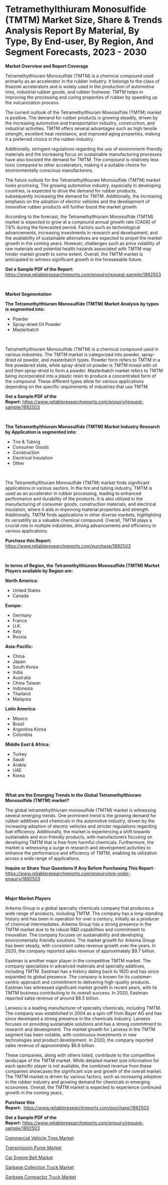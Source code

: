 <p><h1>Tetramethylthiuram Monosulfide (TMTM) Market Size, Share & Trends Analysis Report By Material, By Type, By End-user, By Region, And Segment Forecasts, 2023 - 2030</h1></p><p><strong>Market Overview and Report Coverage</strong></p>
<p><p>Tetramethylthiuram Monosulfide (TMTM) is a chemical compound used primarily as an accelerator in the rubber industry. It belongs to the class of thiazole accelerators and is widely used in the production of automotive tires, industrial rubber goods, and rubber footwear. TMTM helps in improving the processing and curing properties of rubber by speeding up the vulcanization process.</p><p>The current outlook of the Tetramethylthiuram Monosulfide (TMTM) market is positive. The demand for rubber products is growing steadily, driven by the increasing automotive and transportation industry, construction, and industrial activities. TMTM offers several advantages such as high tensile strength, excellent heat resistance, and improved aging properties, making it a preferred choice in the rubber industry.</p><p>Additionally, stringent regulations regarding the use of environment-friendly materials and the increasing focus on sustainable manufacturing processes have also boosted the demand for TMTM. The compound is relatively less toxic compared to other accelerators, making it a suitable choice for environmentally conscious manufacturers.</p><p>The future outlook for the Tetramethylthiuram Monosulfide (TMTM) market looks promising. The growing automotive industry, especially in developing countries, is expected to drive the demand for rubber products, subsequently increasing the demand for TMTM. Additionally, the increasing emphasis on the adoption of electric vehicles and the development of innovative rubber products will further boost the market growth.</p><p>According to the forecast, the Tetramethylthiuram Monosulfide (TMTM) market is expected to grow at a compound annual growth rate (CAGR) of 7.6% during the forecasted period. Factors such as technological advancements, increasing investments in research and development, and the availability of sustainable alternatives are expected to propel the market growth in the coming years. However, challenges such as price volatility of raw materials and potential health hazards associated with TMTM may hinder market growth to some extent. Overall, the TMTM market is anticipated to witness significant growth in the foreseeable future.</p></p>
<p><strong>Get a Sample PDF of the Report:</strong> <a href="https://www.reliableresearchreports.com/enquiry/request-sample/1892503">https://www.reliableresearchreports.com/enquiry/request-sample/1892503</a></p>
<p>&nbsp;</p>
<p><strong>Market Segmentation</strong></p>
<p><strong>The Tetramethylthiuram Monosulfide (TMTM) Market Analysis by types is segmented into:</strong></p>
<p><ul><li>Powder</li><li>Spray-dried Oil Powder</li><li>Masterbatch</li></ul></p>
<p>&nbsp;</p>
<p><p>Tetramethylthiuram Monosulfide (TMTM) is a chemical compound used in various industries. The TMTM market is categorized into powder, spray-dried oil powder, and masterbatch types. Powder form refers to TMTM in a fine powdered state, while spray-dried oil powder is TMTM mixed with oil and then spray-dried to form a powder. Masterbatch market refers to TMTM being incorporated into a plastic resin to produce a concentrated form of the compound. These different types allow for various applications depending on the specific requirements of industries that use TMTM.</p></p>
<p><strong>Get a Sample PDF of the Report:</strong>&nbsp;<a href="https://www.reliableresearchreports.com/enquiry/request-sample/1892503">https://www.reliableresearchreports.com/enquiry/request-sample/1892503</a></p>
<p>&nbsp;</p>
<p><strong>The Tetramethylthiuram Monosulfide (TMTM) Market Industry Research by Application is segmented into:</strong></p>
<p><ul><li>Tire & Tubing</li><li>Consumer Goods</li><li>Construction</li><li>Electrical Insulation</li><li>Other</li></ul></p>
<p>&nbsp;</p>
<p><p>The Tetramethylthiuram Monosulfide (TMTM) market finds significant applications in various sectors. In the tire and tubing industry, TMTM is used as an accelerator in rubber processing, leading to enhanced performance and durability of the products. It is also utilized in the manufacturing of consumer goods, construction materials, and electrical insulation, where it aids in improving material properties and strength. Additionally, TMTM finds applications in other diverse markets, highlighting its versatility as a valuable chemical compound. Overall, TMTM plays a crucial role in multiple industries, driving advancements and efficiency in various applications.</p></p>
<p><strong>Purchase this Report:</strong>&nbsp; <a href="https://www.reliableresearchreports.com/purchase/1892503">https://www.reliableresearchreports.com/purchase/1892503</a></p>
<p>&nbsp;</p>
<p><strong>In terms of Region, the Tetramethylthiuram Monosulfide (TMTM) Market Players available by Region are:</strong></p>
<p>
    <p> <strong> North America: </strong>
        <ul>
            <li>United States</li>
            <li>Canada</li>
        </ul>
        </p> 
    <p> <strong> Europe: </strong>
        <ul>
            <li>Germany</li>
            <li>France</li>
            <li>U.K.</li>
            <li>Italy</li>
            <li>Russia</li>
        </ul>
        </p> 
    <p> <strong> Asia-Pacific: </strong>
        <ul>
            <li>China</li>
            <li>Japan</li>
            <li>South Korea</li>
            <li>India</li>
            <li>Australia</li>
            <li>China Taiwan</li>
            <li>Indonesia</li>
            <li>Thailand</li>
            <li>Malaysia</li>
        </ul>
        </p> 
    <p> <strong> Latin America: </strong>
        <ul>
            <li>Mexico</li>
            <li>Brazil</li>
            <li>Argentina Korea</li>
            <li>Colombia</li>
        </ul>
        </p> 
    <p> <strong> Middle East & Africa: </strong>
        <ul>
            <li>Turkey</li>
            <li>Saudi</li>
            <li>Arabia</li>
            <li>UAE</li>
            <li>Korea</li>
        </ul>
    </p>
    </p>
<p>&nbsp;</p>
<p><strong>What are the Emerging Trends in the Global Tetramethylthiuram Monosulfide (TMTM) market?</strong></p>
<p><p>The global tetramethylthiuram monosulfide (TMTM) market is witnessing several emerging trends. One prominent trend is the growing demand for rubber additives and chemicals in the automotive industry, driven by the increasing adoption of electric vehicles and stricter regulations regarding fuel efficiency. Additionally, the market is experiencing a shift towards sustainable and eco-friendly products, with manufacturers focusing on developing TMTM that is free from harmful chemicals. Furthermore, the market is witnessing a surge in research and development activities to enhance the performance and efficiency of TMTM, enabling its utilization across a wide range of applications.</p></p>
<p><strong>Inquire or Share Your Questions If Any Before Purchasing This Report</strong>- <a href="https://www.reliableresearchreports.com/enquiry/pre-order-enquiry/1892503">https://www.reliableresearchreports.com/enquiry/pre-order-enquiry/1892503</a></p>
<p>&nbsp;</p>
<p><strong>Major Market Players</strong></p>
<p><p>Arkema Group is a global specialty chemicals company that produces a wide range of products, including TMTM. The company has a long-standing history and has been in operation for over a century, initially as a producer of chemical intermediates. Arkema Group has a strong presence in the TMTM market due to its robust R&D capabilities and commitment to innovation. The company focuses on sustainability and developing environmentally friendly solutions. The market growth for Arkema Group has been steady, with consistent sales revenue growth over the years. In 2020, the company reported sales revenue of approximately $9.7 billion.</p><p>Eastman is another major player in the competitive TMTM market. The company specializes in advanced materials and specialty additives, including TMTM. Eastman has a history dating back to 1920 and has since expanded its global presence. The company is known for its customer-centric approach and commitment to delivering high-quality products. Eastman has witnessed significant market growth in recent years, with its TMTM business contributing to its overall success. In 2020, Eastman reported sales revenue of around $8.5 billion.</p><p>Lanxess is a leading manufacturer of specialty chemicals, including TMTM. The company was established in 2004 as a spin-off from Bayer AG and has since developed a strong presence in the chemicals industry. Lanxess focuses on providing sustainable solutions and has a strong commitment to research and development. The market growth for Lanxess in the TMTM segment has been notable, with continuous investments in new technologies and product development. In 2020, the company reported sales revenue of approximately $6.6 billion.</p><p>These companies, along with others listed, contribute to the competitive landscape of the TMTM market. While detailed market size information for each specific player is not available, the combined revenue from these companies showcases the significant size and growth of the overall market. The TMTM market is driven by various factors, such as increasing adoption in the rubber industry and growing demand for chemicals in emerging economies. Overall, the TMTM market is expected to experience continued growth in the coming years.</p></p>
<p><strong>Purchase this Report:</strong>&nbsp;&nbsp;<a href="https://www.reliableresearchreports.com/purchase/1892503">https://www.reliableresearchreports.com/purchase/1892503</a></p>
<p></p>
<p><strong>Get a Sample PDF of the Report:</strong>&nbsp;<a href="https://www.reliableresearchreports.com/enquiry/request-sample/1892503">https://www.reliableresearchreports.com/enquiry/request-sample/1892503</a></p>
<p><p><a href="https://medium.com/@geneeffertz/commercial-vehicle-tires-market-insights-into-market-cagr-market-trends-and-growth-strategies-7af94dee2d79">Commercial Vehicle Tires Market</a></p><p><a href="https://medium.com/@serenaframi/transmission-pump-market-size-market-outlook-and-market-forecast-2023-to-2030-3545953198f7">Transmission Pump Market</a></p><p><a href="https://medium.com/@tiannathiel2023/decoding-car-engine-belt-market-metrics-market-share-trends-and-growth-patterns-024ba4ecd662">Car Engine Belt Market</a></p><p><a href="https://medium.com/@ashleyhills1920/garbage-collection-truck-market-report-reveals-the-latest-trends-and-growth-opportunities-of-this-5906fcafa2e6">Garbage Collection Truck Market</a></p><p><a href="https://medium.com/@zitakuvalis/garbage-compactor-truck-market-insight-market-trends-growth-forecasted-from-2023-to-2030-036b4a702dfe">Garbage Compactor Truck Market</a></p></p>